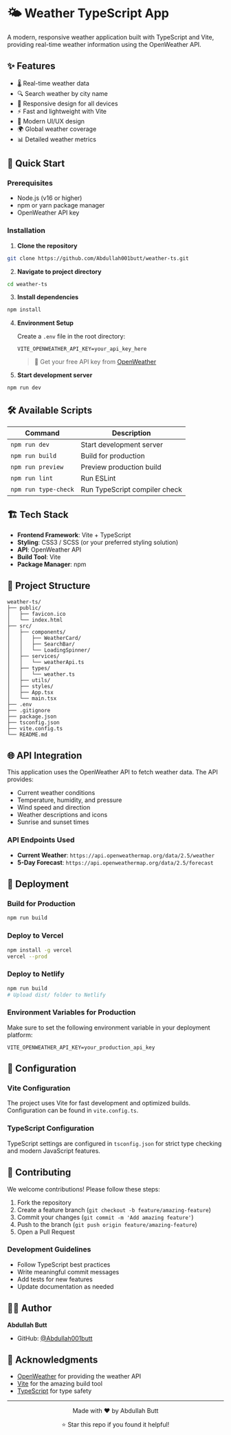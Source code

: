 # 🌤️ Weather TypeScript App

A modern, responsive weather application built with TypeScript and Vite, providing real-time weather information using the OpenWeather API.

## ✨ Features

- 🌡️ Real-time weather data
- 🔍 Search weather by city name
- 📱 Responsive design for all devices
- ⚡ Fast and lightweight with Vite
- 🎨 Modern UI/UX design
- 🌍 Global weather coverage
- 📊 Detailed weather metrics

## 🚀 Quick Start

### Prerequisites

- Node.js (v16 or higher)
- npm or yarn package manager
- OpenWeather API key

### Installation

1. **Clone the repository**
```bash
git clone https://github.com/Abdullah001butt/weather-ts.git
```

2. **Navigate to project directory**
```bash
cd weather-ts
```

3. **Install dependencies**
```bash
npm install
```

4. **Environment Setup**
   
   Create a `.env` file in the root directory:
   ```env
   VITE_OPENWEATHER_API_KEY=your_api_key_here
   ```
   
   > 🔑 Get your free API key from [OpenWeather](https://openweathermap.org/api)

5. **Start development server**
```bash
npm run dev
```

## 🛠️ Available Scripts

| Command | Description |
|---------|-------------|
| `npm run dev` | Start development server |
| `npm run build` | Build for production |
| `npm run preview` | Preview production build |
| `npm run lint` | Run ESLint |
| `npm run type-check` | Run TypeScript compiler check |

## 🏗️ Tech Stack

- **Frontend Framework**: Vite + TypeScript
- **Styling**: CSS3 / SCSS (or your preferred styling solution)
- **API**: OpenWeather API
- **Build Tool**: Vite
- **Package Manager**: npm

## 📁 Project Structure

```
weather-ts/
├── public/
│   ├── favicon.ico
│   └── index.html
├── src/
│   ├── components/
│   │   ├── WeatherCard/
│   │   ├── SearchBar/
│   │   └── LoadingSpinner/
│   ├── services/
│   │   └── weatherApi.ts
│   ├── types/
│   │   └── weather.ts
│   ├── utils/
│   ├── styles/
│   ├── App.tsx
│   └── main.tsx
├── .env
├── .gitignore
├── package.json
├── tsconfig.json
├── vite.config.ts
└── README.md
```

## 🌐 API Integration

This application uses the OpenWeather API to fetch weather data. The API provides:

- Current weather conditions
- Temperature, humidity, and pressure
- Wind speed and direction
- Weather descriptions and icons
- Sunrise and sunset times

### API Endpoints Used

- **Current Weather**: `https://api.openweathermap.org/data/2.5/weather`
- **5-Day Forecast**: `https://api.openweathermap.org/data/2.5/forecast`

## 🚀 Deployment

### Build for Production

```bash
npm run build
```

### Deploy to Vercel

```bash
npm install -g vercel
vercel --prod
```

### Deploy to Netlify

```bash
npm run build
# Upload dist/ folder to Netlify
```

### Environment Variables for Production

Make sure to set the following environment variable in your deployment platform:

```
VITE_OPENWEATHER_API_KEY=your_production_api_key
```

## 🔧 Configuration

### Vite Configuration

The project uses Vite for fast development and optimized builds. Configuration can be found in `vite.config.ts`.

### TypeScript Configuration

TypeScript settings are configured in `tsconfig.json` for strict type checking and modern JavaScript features.

## 🤝 Contributing

We welcome contributions! Please follow these steps:

1. Fork the repository
2. Create a feature branch (`git checkout -b feature/amazing-feature`)
3. Commit your changes (`git commit -m 'Add amazing feature'`)
4. Push to the branch (`git push origin feature/amazing-feature`)
5. Open a Pull Request

### Development Guidelines

- Follow TypeScript best practices
- Write meaningful commit messages
- Add tests for new features
- Update documentation as needed


## 👨‍💻 Author

**Abdullah Butt**
- GitHub: [@Abdullah001butt](https://github.com/Abdullah001butt)

## 🙏 Acknowledgments

- [OpenWeather](https://openweathermap.org/) for providing the weather API
- [Vite](https://vitejs.dev/) for the amazing build tool
- [TypeScript](https://www.typescriptlang.org/) for type safety

---

<div align="center">
  <p>Made with ❤️ by Abdullah Butt</p>
  <p>⭐ Star this repo if you found it helpful!</p>
</div>
